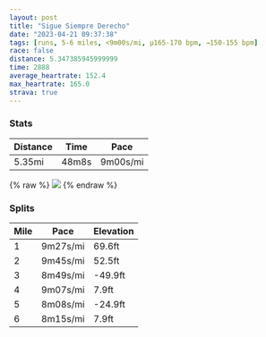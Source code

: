 ```yaml
---
layout: post
title: "Sigue Siempre Derecho"
date: "2023-04-21 09:37:38"
tags: [runs, 5-6 miles, <9m00s/mi, μ165-170 bpm, →150-155 bpm]
race: false
distance: 5.347385945999999
time: 2888
average_heartrate: 152.4
max_heartrate: 165.0
strava: true
---
```


### Stats

| Distance | Time | Pace |
|----------|------|------|
|5.35mi|48m8s|9m00s/mi|

{% raw %}
<img src='https://maps.googleapis.com/maps/api/staticmap?maptype=roadmap&path=enc:wu~wFjzhbMMb@URGRG^i@bAALSj@?FSb@MN?r@IXWNWf@Ab@ENEDM^UZEb@XnADXODUKSPKN{@ZOl@OREX_@v@Er@]d@KxAa@~Ba@d@Ap@Lj@h@@XZ?d@L^Gn@Yh@Up@?HKh@HZAHo@lAUl@UXQh@Kr@Ur@Q`@Mt@@dAIn@Wd@I\MTCnAYZ?L@F\PFJEVk@p@a@n@QNi@fA]hAAv@CPGPQzA@n@DJGh@O?SHKNERFh@Vv@fAlAXN\DV?`@QRUH[FI?SV_ABc@Pi@h@a@JMVI`@Gr@Dl@Et@q@l@Eb@Al@Zv@l@b@f@r@lAPf@Fh@ZdBb@|@X^~Aj@^\Zf@XhAB`@Nd@^~Af@pA`@j@^VZb@fAl@^Rr@PNJ`@H^VPDl@ZJN\X`@f@p@jAPr@^p@`@^d@^hA@l@Iv@A`@Hl@XX`@Zl@J\NpAH\v@hCr@nAfAjAPFrAhARHnBXhAAlAYb@O`@C`@Qh@Ih@E\Dl@T\`@xAz@^r@j@^x@vAh@zALVb@`@n@RP@tBG`AAd@HTJ\ZbAt@Vd@z@jBPVVd@z@hAnAnAZNbAhA`@j@v@lBNRXt@Xd@v@hAb@Tl@Lb@F`AD~BI~AQ`A@h@Hj@h@X`@d@pAHt@TjA\^pBxA~@\ZTlBl@lAX`@NlAz@d@d@t@dALXZf@Pf@f@j@hDrElAj@|@\`@\j@Fd@z@^zALN`@~AU`AMb@Ub@HLEV@TDTTTZD~@GJEr@`@lAf@bALFED@BFAHJXd@Z^DVJJHH\TZr@D^RJVj@X`AT^V\^BPLPPNXZJh@XXxADd@Vj@f@RHHTANXTf@XAGV?d@Pd@b@V`@RP`A^f@Zf@FbAv@n@@n@Fl@`@\b@h@J`BjAJDXVDb@Z\Rf@VLRXZRh@@NPHAXFXPP^b@d@tAZn@\DJFXGZUZGFOB]GQ@Qr@_@z@ANO|@QPe@TIRG\a@r@@HNZfAfAb@~@^PFLpAnAEKj@f@@FCNQ`@ALTMHIj@Vr@LLb@NTBQl@ZxAnAd@H^ZH\Ep@Sb@Gb@Yb@e@`Ba@f@Gt@&key=AIzaSyC1MId7bFpkLXNAaYhBSTb8jLyiSqzbDtM&size=800x800&markers=color:yellow|label:S|40.79468,-73.9423&markers=color:green|label:F|40.75602999999998,-73.99672000000007'>
{% endraw %}

### Splits

| Mile | Pace | Elevation |
|------|------|-----------|
|1|9m27s/mi|69.6ft|
|2|9m45s/mi|52.5ft|
|3|8m49s/mi|-49.9ft|
|4|9m07s/mi|7.9ft|
|5|8m08s/mi|-24.9ft|
|6|8m15s/mi|7.9ft|
